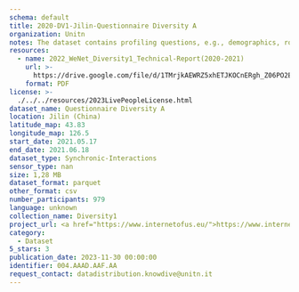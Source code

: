 ```yaml
---
schema: default
title: 2020-DV1-Jilin-Questionnaire Diversity A
organization: Unitn
notes: The dataset contains profiling questions, e.g., demographics, routines, personality. It is part of Wenet Diversity 1 data collection, which contains data about the everyday life activities of students coming from 8 different universities located in China, Denmark, India, Italy, Mexico, Mongolia, Paraguay and UK. The data were collected via questionnaires, data coming from 27 smartphone sensors associated to thousand self-reported annotations over a period of 4 weeks.
resources:
  - name: 2022_WeNet_Diversity1_Technical-Report(2020-2021)
    url: >-
      https://drive.google.com/file/d/1TMrjkAEWRZ5xhETJKOCnERgh_Z06PO2E/view?usp=drive_link
    format: PDF
license: >-
  ./../../resources/2023LivePeopleLicense.html
dataset_name: Questionnaire Diversity A
location: Jilin (China)
latitude_map: 43.83
longitude_map: 126.5
start_date: 2021.05.17
end_date: 2021.06.18
dataset_type: Synchronic-Interactions
sensor_type: nan
size: 1,28 MB
dataset_format: parquet
other_format: csv
number_participants: 979
language: unknown
collection_name: Diversity1
project_url: <a href="https://www.internetofus.eu/">https://www.internetofus.eu/</a>
category:
  - Dataset
5_stars: 3
publication_date: 2023-11-30 00:00:00
identifier: 004.AAAD.AAF.AA
request_contact: datadistribution.knowdive@unitn.it
---
```

